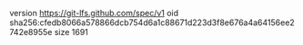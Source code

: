 version https://git-lfs.github.com/spec/v1
oid sha256:cfedb8066a578866dcb754d6a1c88671d223d3f8e676a4a64156ee2742e8955e
size 1691
